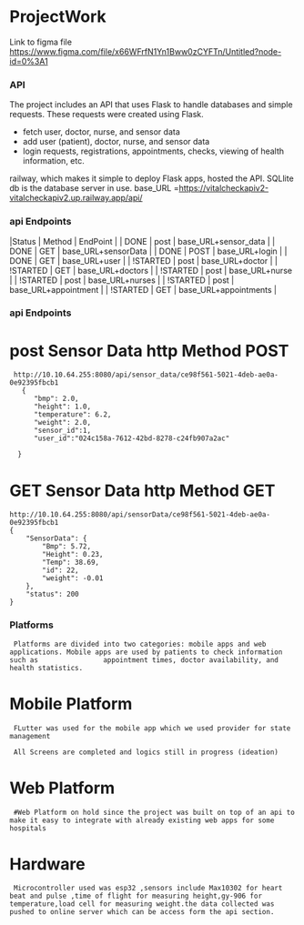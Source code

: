 # ProjectWork
Link to figma file
https://www.figma.com/file/x66WFrfN1Yn1Bww0zCYFTn/Untitled?node-id=0%3A1



### API 
The project includes an API that uses Flask to handle databases and simple requests. These requests were created using Flask.
- fetch user, doctor, nurse, and sensor data 
- add user (patient), doctor, nurse, and sensor data
- login requests, registrations, appointments, checks, viewing of health information, etc.

railway, which makes it simple to deploy Flask apps, hosted the API.
SQLlite db is the database server in use.
base_URL =https://vitalcheckapiv2-vitalcheckapiv2.up.railway.app/api/

### api Endpoints
|Status    |    Method    |            EndPoint                                                              |
|    DONE  |     post     | base_URL+sensor_data   |
|   DONE   |     GET      |  base_URL+sensorData   |
|   DONE   |     POST     | base_URL+login         |
|   DONE   |     GET      | base_URL+user          |
| !STARTED |     post     | base_URL+doctor        |
| !STARTED |     GET      | base_URL+doctors       |
| !STARTED |     post     | base_URL+nurse         |
| !STARTED |     post     | base_URL+nurses        |
| !STARTED |     post     | base_URL+appointment   |
| !STARTED |     GET      | base_URL+appointments  |



### api Endpoints 
# post Sensor Data http Method POST
     http://10.10.64.255:8080/api/sensor_data/ce98f561-5021-4deb-ae0a-0e92395fbcb1
       {
          "bmp": 2.0,
          "height": 1.0,
          "temperature": 6.2,
          "weight": 2.0,
          "sensor_id":1,
          "user_id":"024c158a-7612-42bd-8278-c24fb907a2ac"

      }

# GET Sensor Data http Method GET
    http://10.10.64.255:8080/api/sensorData/ce98f561-5021-4deb-ae0a-0e92395fbcb1
    {
        "SensorData": {
            "Bmp": 5.72,
            "Height": 0.23,
            "Temp": 38.69,
            "id": 22,
            "weight": -0.01
        },
        "status": 200
    }



### Platforms 
     Platforms are divided into two categories: mobile apps and web applications. Mobile apps are used by patients to check information such as                appointment times, doctor availability, and health statistics.


# Mobile Platform
     FLutter was used for the mobile app which we used provider for state management 

     All Screens are completed and logics still in progress (ideation) 
     
# Web Platform
     #Web Platform on hold since the project was built on top of an api to make it easy to integrate with already existing web apps for some hospitals
     
     
     
# Hardware
     Microcontroller used was esp32 ,sensors include Max10302 for heart beat and pulse ,time of flight for measuring height,gy-906 for temperature,load cell for measuring weight.the data collected was pushed to online server which can be access form the api section.
